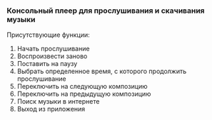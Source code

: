 ### Консольный плеер для прослушивания и скачивания музыки

Присутствующие функции:
1) Начать прослушивание
2) Воспроизвести заново
3) Поставить на паузу
4) Выбрать определенное время, с которого продолжить прослушивание
5) Переключить на следующую композицию
6) Переключить на предыдущую композицию
7) Поиск музыки в интернете
8) Выход из приложения
